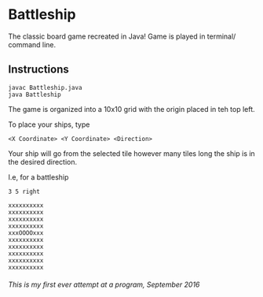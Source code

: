 # Battleship

The classic board game recreated in Java! Game is played in terminal/ command line.

## Instructions

```
javac Battleship.java
java Battleship
```
The game is organized into a 10x10 grid with the origin placed in teh top left.

To place your ships, type
```
<X Coordinate> <Y Coordinate> <Direction>
```

Your ship will go from the selected tile however many tiles long the ship is in the desired direction.

I.e, for a battleship
```
3 5 right
```
```
xxxxxxxxxx
xxxxxxxxxx
xxxxxxxxxx
xxxxxxxxxx
xxxOOOOxxx
xxxxxxxxxx
xxxxxxxxxx
xxxxxxxxxx
xxxxxxxxxx
xxxxxxxxxx
```

###### *This is my first ever attempt at a program, September 2016*
